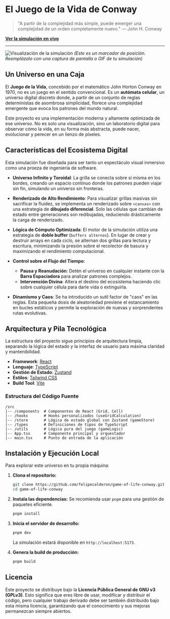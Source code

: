 # El Juego de la Vida de Conway

> "A partir de la complejidad más simple, puede emerger una complejidad de un orden completamente nuevo."
> — John H. Conway

**[Ver la simulación en vivo](https://felipecalderon.github.io/game-of-life-conway)**

---

![Visualización de la simulación](https://i.imgur.com/rO8aYqj.gif) 
*(Este es un marcador de posición. Reemplázalo con una captura de pantalla o GIF de tu simulación)*

## Un Universo en una Caja

El **Juego de la Vida**, concebido por el matemático John Horton Conway en 1970, no es un juego en el sentido convencional. Es un **autómata celular**, un universo digital discreto donde, a partir de un conjunto de reglas deterministas de asombrosa simplicidad, florece una complejidad emergente que evoca los patrones del mundo natural.

Este proyecto es una implementación moderna y altamente optimizada de ese universo. No es solo una visualización, sino un laboratorio digital para observar cómo la vida, en su forma más abstracta, puede nacer, evolucionar y perecer en un lienzo de píxeles.

## Características del Ecosistema Digital

Esta simulación fue diseñada para ser tanto un espectáculo visual inmersivo como una proeza de ingeniería de software.

- **Universo Infinito y Toroidal**: La grilla se conecta sobre sí misma en los bordes, creando un espacio continuo donde los patrones pueden viajar sin fin, simulando un universo sin fronteras.

- **Renderizado de Alto Rendimiento**: Para visualizar grillas masivas sin sacrificar la fluidez, se implementa un renderizado sobre `<canvas>` con una estrategia de **dibujado diferencial**. Solo las células que cambian de estado entre generaciones son redibujadas, reduciendo drásticamente la carga de renderizado.

- **Lógica de Cómputo Optimizada**: El motor de la simulación utiliza una estrategia de **doble buffer** (`buffers alternos`). En lugar de crear y destruir arrays en cada ciclo, se alternan dos grillas para lectura y escritura, minimizando la presión sobre el recolector de basura y maximizando el rendimiento computacional.

- **Control sobre el Flujo del Tiempo**:
  - **Pausa y Reanudación**: Detén el universo en cualquier instante con la **Barra Espaciadora** para analizar patrones complejos.
  - **Intervención Divina**: Altera el destino del ecosistema haciendo clic sobre cualquier célula para darle vida o extinguirla.

- **Dinamismo y Caos**: Se ha introducido un sutil factor de "caos" en las reglas. Esta pequeña dosis de aleatoriedad previene el estancamiento en bucles estáticos y permite la exploración de nuevas y sorprendentes rutas evolutivas.

## Arquitectura y Pila Tecnológica

La estructura del proyecto sigue principios de arquitectura limpia, separando la lógica del estado y la interfaz de usuario para máxima claridad y mantenibilidad.

- **Framework**: [React](https://react.dev/)
- **Lenguaje**: [TypeScript](https://www.typescriptlang.org/)
- **Gestión de Estado**: [Zustand](https://zustand-demo.pmnd.rs/)
- **Estilos**: [Tailwind CSS](https://tailwindcss.com/)
- **Build Tool**: [Vite](https://vitejs.dev/)

### Estructura del Código Fuente
```
/src
|-- /components  # Componentes de React (Grid, Cell)
|-- /hooks       # Hooks personalizados (useGridCalculation)
|-- /store       # Lógica de estado global con Zustand (gameStore)
|-- /types       # Definiciones de tipos de TypeScript
|-- /utils       # Lógica pura del juego (gameLogic)
|-- App.tsx      # Componente principal y orquestador
|-- main.tsx     # Punto de entrada de la aplicación
```

## Instalación y Ejecución Local

Para explorar este universo en tu propia máquina:

1. **Clona el repositorio:**
   ```bash
   git clone https://github.com/felipecalderon/game-of-life-conway.git
   cd game-of-life-conway
   ```

2. **Instala las dependencias:**
   Se recomienda usar `pnpm` para una gestión de paquetes eficiente.
   ```bash
   pnpm install
   ```

3. **Inicia el servidor de desarrollo:**
   ```bash
   pnpm dev
   ```
   La simulación estará disponible en `http://localhost:5173`.

4. **Genera la build de producción:**
   ```bash
   pnpm build
   ```

## Licencia

Este proyecto se distribuye bajo la **Licencia Pública General de GNU v3 (GPLv3)**. Esto significa que eres libre de usar, modificar y distribuir el código, pero cualquier trabajo derivado debe ser también distribuido bajo esta misma licencia, garantizando que el conocimiento y sus mejoras permanezcan siempre abiertos.